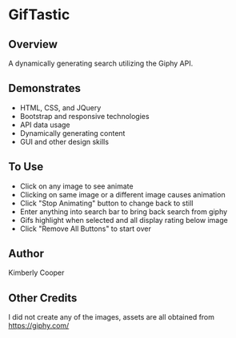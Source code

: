 # GifTastic

## Overview
A dynamically generating search utilizing the Giphy API.

## Demonstrates
* HTML, CSS, and JQuery
* Bootstrap and responsive technologies
* API data usage
* Dynamically generating content
* GUI and other design skills

## To Use
* Click on any image to see animate
* Clicking on same image or a different image causes animation
* Click "Stop Animating" button to change back to still
* Enter anything into search bar to bring back search from giphy
* Gifs highlight when selected and all display rating below image
* Click "Remove All Buttons" to start over


## Author
Kimberly Cooper

## Other Credits
I did not create any of the images, assets are all obtained from https://giphy.com/
